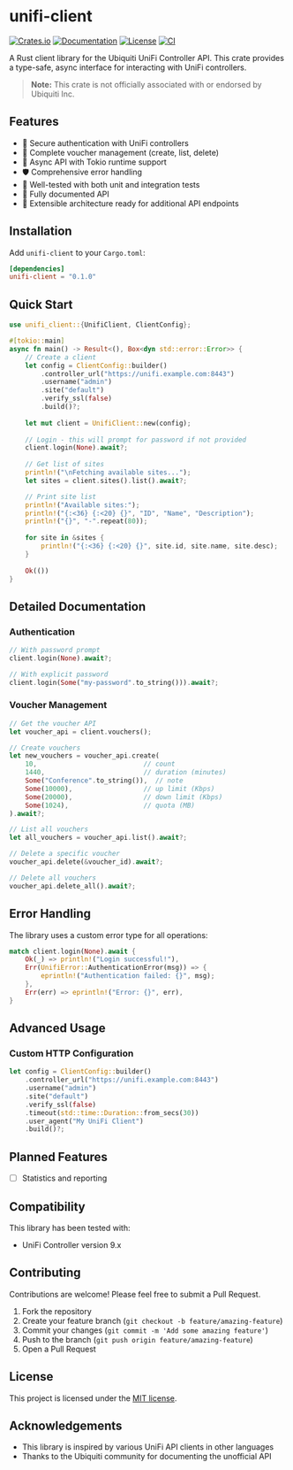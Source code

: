 # unifi-client

[![Crates.io](https://img.shields.io/crates/v/unifi-client.svg)](https://crates.io/crates/unifi-client)
[![Documentation](https://docs.rs/unifi-client/badge.svg)](https://docs.rs/unifi-client)
[![License](https://img.shields.io/crates/l/unifi-client.svg)](./LICENSE)
[![CI](https://github.com/fedibtc/unifi-client/workflows/CI/badge.svg)](https://github.com/fedibtc/unifi-client/actions)

A Rust client library for the Ubiquiti UniFi Controller API. This crate provides
a type-safe, async interface for interacting with UniFi controllers.

> **Note:** This crate is not officially associated with or endorsed by Ubiquiti
  Inc.

## Features

- 🔐 Secure authentication with UniFi controllers
- 🎫 Complete voucher management (create, list, delete)
- 🔄 Async API with Tokio runtime support
- 🛡️ Comprehensive error handling
- 🧪 Well-tested with both unit and integration tests
- 📝 Fully documented API
- 🧩 Extensible architecture ready for additional API endpoints

## Installation

Add `unifi-client` to your `Cargo.toml`:

```toml
[dependencies]
unifi-client = "0.1.0"
```

## Quick Start

```rust
use unifi_client::{UnifiClient, ClientConfig};

#[tokio::main]
async fn main() -> Result<(), Box<dyn std::error::Error>> {
    // Create a client
    let config = ClientConfig::builder()
        .controller_url("https://unifi.example.com:8443")
        .username("admin")
        .site("default")
        .verify_ssl(false)
        .build()?;
    
    let mut client = UnifiClient::new(config);
    
    // Login - this will prompt for password if not provided
    client.login(None).await?;
    
    // Get list of sites
    println!("\nFetching available sites...");
    let sites = client.sites().list().await?;

    // Print site list
    println!("Available sites:");
    println!("{:<36} {:<20} {}", "ID", "Name", "Description");
    println!("{}", "-".repeat(80));
    
    for site in &sites {
        println!("{:<36} {:<20} {}", site.id, site.name, site.desc);
    }
    
    Ok(())
}
```

## Detailed Documentation

### Authentication

```rust
// With password prompt
client.login(None).await?;

// With explicit password
client.login(Some("my-password".to_string())).await?;
```

### Voucher Management

```rust
// Get the voucher API
let voucher_api = client.vouchers();

// Create vouchers
let new_vouchers = voucher_api.create(
    10,                           // count
    1440,                         // duration (minutes)
    Some("Conference".to_string()),  // note
    Some(10000),                  // up limit (Kbps)
    Some(20000),                  // down limit (Kbps)
    Some(1024),                   // quota (MB)
).await?;

// List all vouchers
let all_vouchers = voucher_api.list().await?;

// Delete a specific voucher
voucher_api.delete(&voucher_id).await?;

// Delete all vouchers
voucher_api.delete_all().await?;
```

## Error Handling

The library uses a custom error type for all operations:

```rust
match client.login(None).await {
    Ok(_) => println!("Login successful!"),
    Err(UnifiError::AuthenticationError(msg)) => {
        eprintln!("Authentication failed: {}", msg);
    },
    Err(err) => eprintln!("Error: {}", err),
}
```

## Advanced Usage

### Custom HTTP Configuration

```rust
let config = ClientConfig::builder()
    .controller_url("https://unifi.example.com:8443")
    .username("admin")
    .site("default")
    .verify_ssl(false)
    .timeout(std::time::Duration::from_secs(30))
    .user_agent("My UniFi Client")
    .build()?;
```

## Planned Features

- [ ] Statistics and reporting

## Compatibility

This library has been tested with:
- UniFi Controller version 9.x

## Contributing

Contributions are welcome! Please feel free to submit a Pull Request.

1. Fork the repository
2. Create your feature branch (`git checkout -b feature/amazing-feature`)
3. Commit your changes (`git commit -m 'Add some amazing feature'`)
4. Push to the branch (`git push origin feature/amazing-feature`)
5. Open a Pull Request

## License

This project is licensed under the [MIT license](./LICENSE).

## Acknowledgements

- This library is inspired by various UniFi API clients in other languages
- Thanks to the Ubiquiti community for documenting the unofficial API
